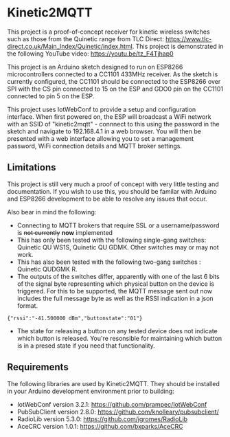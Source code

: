 # Kinetic2MQTT

This project is a proof-of-concept receiver for kinetic wireless switches such as those from the Quinetic range from TLC
Direct: https://www.tlc-direct.co.uk/Main_Index/Quinetic/index.html.  This project is demonstrated in the following YouTube
video: https://youtu.be/tz_F4Tjhap0

This project is an Arduino sketch designed to run on ESP8266 microcontrollers connected to a CC1101 433MHz receiver.  As the
sketch is currently configured, the CC1101 should be connected to the ESP8266 over SPI with the CS pin connected to 15 on the
ESP and GDO0 pin on the CC1101 connected to pin 5 on the ESP.

This project uses IotWebConf to provide a setup and configuration interface.  When first powered on, the ESP will broadcast a
WiFi network with an SSID of "kinetic2mqtt" - connnect to this using the password in the sketch and navigate to 192.168.4.1 in
a web browser.  You will then be presented with a web interface allowing you to set a management password, WiFi connection details
and MQTT broker settings.

## Limitations

This project is still very much a proof of concept with very little testing and documentation.  If you wish to use this, you
should be familar with Arduino and ESP8266 development to be able to resolve any issues that occur.

Also bear in mind the following:
* Connecting to MQTT brokers that require SSL or a username/password is ~~not currently~~ **now** implemented
* This has only been tested with the following single-gang switches: Quinetic QU WS1S, Quinetic QU GDMK.  Other switches may or 
may not work.
* This has also been tested with the following two-gang switches : Quinetic QUDGMK R.
* The outputs of the switches differ, apparently with one of the last 6 bits of the signal byte representing which physical 
button on the device is triggered.  For this to be supported, the MQTT message sent out now includes the full message byte as well
as the RSSI indication in a json format.

`{"rssi":"-41.500000 dBm","buttonstate":"01"}`

* The state for releasing a button on any tested device does not indicate which button is released.  You're resonsible for 
maintaining which button is in a presed state if you need that functionality.

## Requirements

The following libraries are used by Kinetic2MQTT.  They should be installed in your Arduino development environment prior to building:
* IotWebConf version 3.2.1: https://github.com/prampec/IotWebConf
* PubSubClient version 2.8.0: https://github.com/knolleary/pubsubclient/
* RadioLib version 5.3.0: https://github.com/jgromes/RadioLib
* AceCRC version 1.0.1: https://github.com/bxparks/AceCRC
